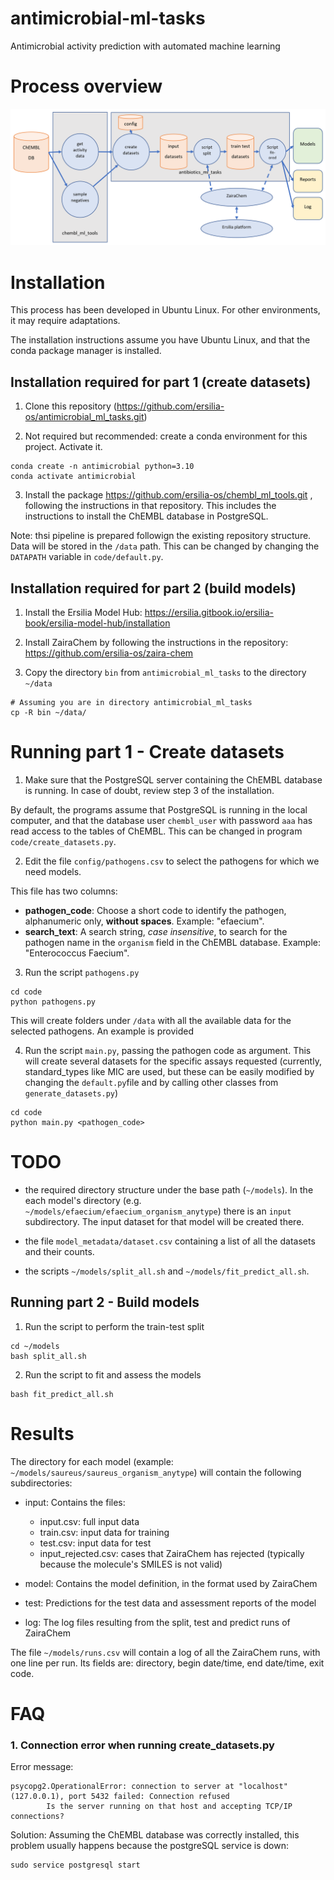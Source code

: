 # antimicrobial-ml-tasks
Antimicrobial activity prediction with automated machine learning

# Process overview

![Process overview flow chart](doc/images/pipeline_overview.png)

# Installation

This process has been developed in Ubuntu Linux. For other environments, it may require adaptations.

The installation instructions assume you have Ubuntu Linux, and that the conda package manager is installed.

## Installation required for part 1 (create datasets)

1. Clone this repository (https://github.com/ersilia-os/antimicrobial_ml_tasks.git)

2. Not required but recommended: create a conda environment for this project. Activate it.

```
conda create -n antimicrobial python=3.10
conda activate antimicrobial
```

3. Install the package https://github.com/ersilia-os/chembl_ml_tools.git , following the instructions in that 
repository. This includes the instructions to install the ChEMBL database in PostgreSQL.


Note: thsi pipeline is prepared followign the existing repository structure. Data will be stored in the `/data` path. This can be changed by changing the `DATAPATH` variable in `code/default.py`.

## Installation required for part 2 (build models)

1. Install the Ersilia Model Hub: https://ersilia.gitbook.io/ersilia-book/ersilia-model-hub/installation

2. Install ZairaChem by following the instructions in the repository: https://github.com/ersilia-os/zaira-chem

3. Copy the directory `bin` from `antimicrobial_ml_tasks` to the directory `~/data`

```
# Assuming you are in directory antimicrobial_ml_tasks
cp -R bin ~/data/
```

# Running part 1 - Create datasets

1. Make sure that the PostgreSQL server containing the ChEMBL database is running. In case of doubt, review step 3 of the installation.

By default, the programs assume that PostgreSQL is running in the local computer, and that the database user `chembl_user` with
password `aaa` has read access to the tables of ChEMBL. This can be changed in program `code/create_datasets.py`.

2. Edit the file `config/pathogens.csv` to select the pathogens for which we need models.

This file has two columns:

- **pathogen_code**: Choose a short code to identify the pathogen, alphanumeric only, **without spaces**. Example: "efaecium".
- **search_text**: A search string, *case insensitive*, to search for the pathogen name in the `organism` field 
in the ChEMBL database. Example: "Enterococcus Faecium".

3. Run the script `pathogens.py`
```
cd code
python pathogens.py
```

This will create folders under `/data` with all the available data for the selected pathogens. An example is provided

4. Run the script `main.py`, passing the pathogen code as argument. This will create several datasets for the specific assays requested (currently, standard_types like MIC are used, but these can be easily modified by changing the `default.py`file and by calling other classes from `generate_datasets.py`)
```
cd code
python main.py <pathogen_code>
```

#  TODO
- the required directory structure under the base path (`~/models`). In the each model's directory
(e.g. `~/models/efaecium/efaecium_organism_anytype`)
there is an `input` subdirectory. The input dataset for that model will be created there.

- the file `model_metadata/dataset.csv` containing a list of all the datasets and their counts.

- the scripts `~/models/split_all.sh` and `~/models/fit_predict_all.sh`.

## Running part 2 - Build models

1. Run the script to perform the train-test split
```
cd ~/models
bash split_all.sh
```

2. Run the script to fit and assess the models
```
bash fit_predict_all.sh
```

# Results

The directory for each model (example: `~/models/saureus/saureus_organism_anytype`) will contain the following subdirectories:

- input: Contains the files:
  - input.csv: full input data
  - train.csv: input data for training
  - test.csv: input data for test
  - input_rejected.csv: cases that ZairaChem has rejected (typically because the molecule's SMILES is not valid)
  
- model: Contains the model definition, in the format used by ZairaChem

- test: Predictions for the test data and assessment reports of the model

- log: The log files resulting from the split, test and predict runs of ZairaChem

The file `~/models/runs.csv` will contain a log of all the ZairaChem runs, with one line per run. Its
fields are: directory, begin date/time, end date/time, exit code.

# FAQ

### 1. Connection error when running create_datasets.py

Error message:
```
psycopg2.OperationalError: connection to server at "localhost" (127.0.0.1), port 5432 failed: Connection refused
        Is the server running on that host and accepting TCP/IP connections?
```
Solution: Assuming the ChEMBL database was correctly installed, this problem usually happens because the postgreSQL service is down:
```
sudo service postgresql start
```
